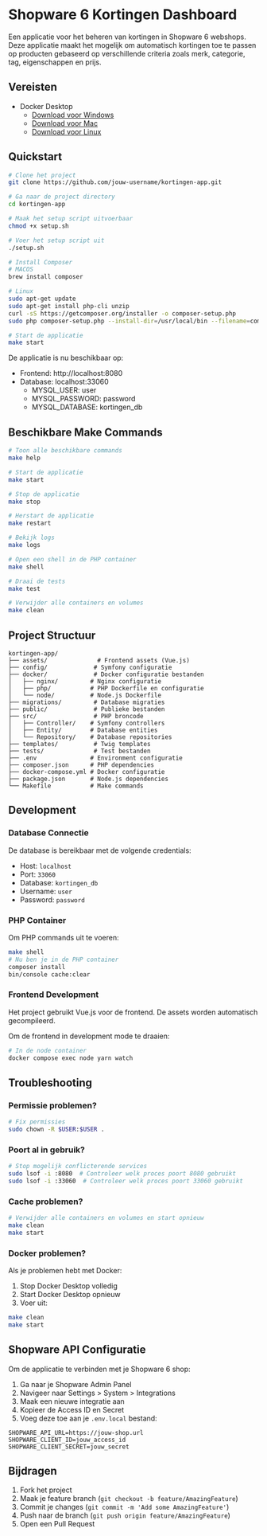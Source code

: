 # Shopware 6 Kortingen Dashboard

Een applicatie voor het beheren van kortingen in Shopware 6 webshops. Deze applicatie maakt het mogelijk om automatisch kortingen toe te passen op producten gebaseerd op verschillende criteria zoals merk, categorie, tag, eigenschappen en prijs.

## Vereisten

- Docker Desktop
    - [Download voor Windows](https://docs.docker.com/desktop/install/windows-install/)
    - [Download voor Mac](https://docs.docker.com/desktop/install/mac-install/)
    - [Download voor Linux](https://docs.docker.com/desktop/install/linux-install/)

## Quickstart

```bash
# Clone het project
git clone https://github.com/jouw-username/kortingen-app.git

# Ga naar de project directory
cd kortingen-app

# Maak het setup script uitvoerbaar
chmod +x setup.sh

# Voer het setup script uit
./setup.sh

# Install Composer
# MACOS
brew install composer

# Linux
sudo apt-get update
sudo apt-get install php-cli unzip
curl -sS https://getcomposer.org/installer -o composer-setup.php
sudo php composer-setup.php --install-dir=/usr/local/bin --filename=composer

# Start de applicatie
make start
```

De applicatie is nu beschikbaar op:
- Frontend: http://localhost:8080
- Database: localhost:33060
    - MYSQL_USER: user
    - MYSQL_PASSWORD: password
    - MYSQL_DATABASE: kortingen_db

## Beschikbare Make Commands

```bash
# Toon alle beschikbare commands
make help

# Start de applicatie
make start

# Stop de applicatie
make stop

# Herstart de applicatie
make restart

# Bekijk logs
make logs

# Open een shell in de PHP container
make shell

# Draai de tests
make test

# Verwijder alle containers en volumes
make clean
```

## Project Structuur

```
kortingen-app/
├── assets/              # Frontend assets (Vue.js)
├── config/             # Symfony configuratie
├── docker/             # Docker configuratie bestanden
│   ├── nginx/         # Nginx configuratie
│   ├── php/           # PHP Dockerfile en configuratie
│   └── node/          # Node.js Dockerfile
├── migrations/         # Database migraties
├── public/             # Publieke bestanden
├── src/                # PHP broncode
│   ├── Controller/    # Symfony controllers
│   ├── Entity/        # Database entities
│   └── Repository/    # Database repositories
├── templates/          # Twig templates
├── tests/              # Test bestanden
├── .env               # Environment configuratie
├── composer.json      # PHP dependencies
├── docker-compose.yml # Docker configuratie
├── package.json       # Node.js dependencies
└── Makefile           # Make commands
```

## Development

### Database Connectie

De database is bereikbaar met de volgende credentials:
- Host: `localhost`
- Port: `33060`
- Database: `kortingen_db`
- Username: `user`
- Password: `password`

### PHP Container

Om PHP commands uit te voeren:
```bash
make shell
# Nu ben je in de PHP container
composer install
bin/console cache:clear
```

### Frontend Development

Het project gebruikt Vue.js voor de frontend. De assets worden automatisch gecompileerd.

Om de frontend in development mode te draaien:
```bash
# In de node container
docker compose exec node yarn watch
```

## Troubleshooting

### Permissie problemen?
```bash
# Fix permissies
sudo chown -R $USER:$USER .
```

### Poort al in gebruik?
```bash
# Stop mogelijk conflicterende services
sudo lsof -i :8080  # Controleer welk proces poort 8080 gebruikt
sudo lsof -i :33060  # Controleer welk proces poort 33060 gebruikt
```

### Cache problemen?
```bash
# Verwijder alle containers en volumes en start opnieuw
make clean
make start
```

### Docker problemen?
Als je problemen hebt met Docker:
1. Stop Docker Desktop volledig
2. Start Docker Desktop opnieuw
3. Voer uit:
```bash
make clean
make start
```

## Shopware API Configuratie

Om de applicatie te verbinden met je Shopware 6 shop:
1. Ga naar je Shopware Admin Panel
2. Navigeer naar Settings > System > Integrations
3. Maak een nieuwe integratie aan
4. Kopieer de Access ID en Secret
5. Voeg deze toe aan je `.env.local` bestand:
```env
SHOPWARE_API_URL=https://jouw-shop.url
SHOPWARE_CLIENT_ID=jouw_access_id
SHOPWARE_CLIENT_SECRET=jouw_secret
```

## Bijdragen

1. Fork het project
2. Maak je feature branch (`git checkout -b feature/AmazingFeature`)
3. Commit je changes (`git commit -m 'Add some AmazingFeature'`)
4. Push naar de branch (`git push origin feature/AmazingFeature`)
5. Open een Pull Request
```